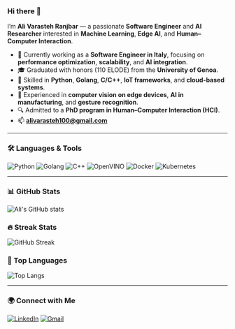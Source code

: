 ### Hi there 👋  
I’m **Ali Varasteh Ranjbar** — a passionate **Software Engineer** and **AI Researcher** interested in **Machine Learning**, **Edge AI**, and **Human–Computer Interaction**.  

- 🔭 Currently working as a **Software Engineer in Italy**, focusing on **performance optimization**, **scalability**, and **AI integration**.  
- 🎓 Graduated with honors (110 ELODE) from the **University of Genoa**.  
- 🧠 Skilled in **Python**, **Golang**, **C/C++**, **IoT frameworks**, and **cloud-based systems**.  
- 🤖 Experienced in **computer vision on edge devices**, **AI in manufacturing**, and **gesture recognition**.  
- 🔍 Admitted to a **PhD program in Human–Computer Interaction (HCI)**.  
- 📫 **[alivarasteh100@gmail.com](mailto:alivarasteh100@gmail.com)**  

---

### 🛠️ Languages & Tools
![Python](https://img.shields.io/badge/Python-3776AB?style=for-the-badge&logo=python&logoColor=white)
![Golang](https://img.shields.io/badge/Go-00ADD8?style=for-the-badge&logo=go&logoColor=white)
![C++](https://img.shields.io/badge/C++-00599C?style=for-the-badge&logo=cplusplus&logoColor=white)
![OpenVINO](https://img.shields.io/badge/OpenVINO-0078D4?style=for-the-badge&logo=intel&logoColor=white)
![Docker](https://img.shields.io/badge/Docker-2496ED?style=for-the-badge&logo=docker&logoColor=white)
![Kubernetes](https://img.shields.io/badge/Kubernetes-326CE5?style=for-the-badge&logo=kubernetes&logoColor=white)

---

### 📊 GitHub Stats
![Ali's GitHub stats](https://github-readme-stats.vercel.app/api?username=alivara&show_icons=true&theme=tokyonight)

### 🔥 Streak Stats
![GitHub Streak](https://streak-stats.demolab.com/?user=alivara&theme=tokyonight)

### 🧩 Top Languages
![Top Langs](https://github-readme-stats.vercel.app/api/top-langs/?username=alivara&layout=compact&theme=tokyonight)

---

### 🌍 Connect with Me
[![LinkedIn](https://img.shields.io/badge/LinkedIn-Ali%20Varasteh%20Ranjbar-blue?style=for-the-badge&logo=linkedin)](https://www.linkedin.com/in/alivarasteh)
[![Gmail](https://img.shields.io/badge/Gmail-alivarasteh100%40gmail.com-red?style=for-the-badge&logo=gmail&logoColor=white)](mailto:alivarasteh100@gmail.com)


